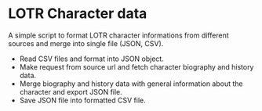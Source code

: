 # LOTR Character data

A simple script to format LOTR character informations from different sources and merge into single file (JSON, CSV).

- Read CSV files and format into JSON object.
- Make request from source url and fetch character biography and history data.
- Merge biography and history data with general information about the character and export JSON file.
- Save JSON file into formatted CSV file.
